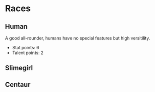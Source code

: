 # Races

## Human

A good all-rounder, humans have no special features but high versitility.

- Stat points: 6
- Talent points: 2

## Slimegirl

## Centaur
